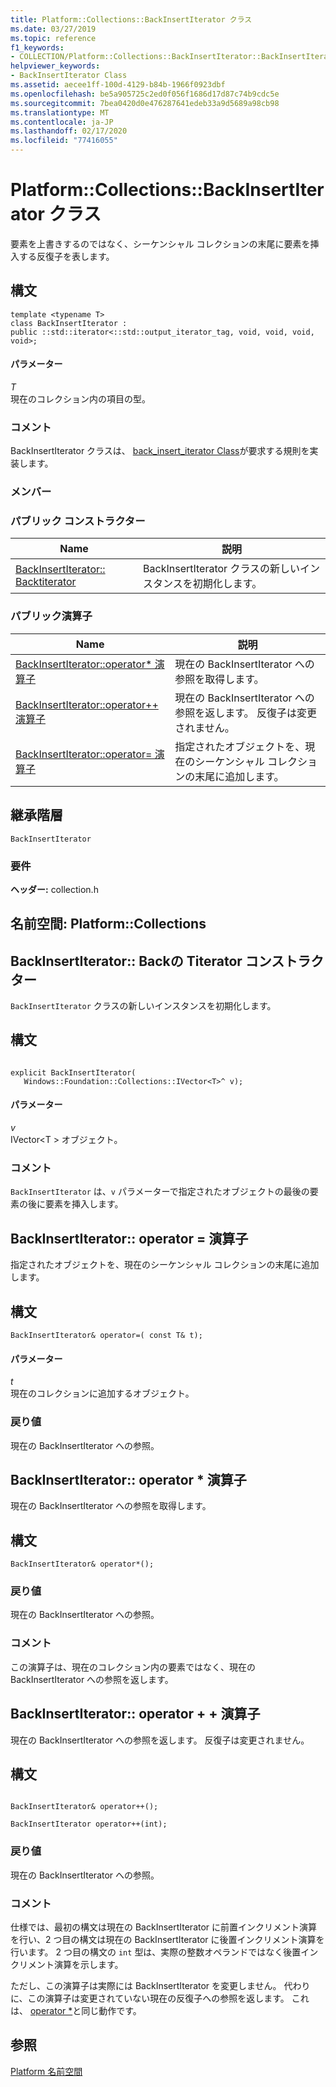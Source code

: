 ```yaml
---
title: Platform::Collections::BackInsertIterator クラス
ms.date: 03/27/2019
ms.topic: reference
f1_keywords:
- COLLECTION/Platform::Collections::BackInsertIterator::BackInsertIterator
helpviewer_keywords:
- BackInsertIterator Class
ms.assetid: aecee1ff-100d-4129-b84b-1966f0923dbf
ms.openlocfilehash: be5a905725c2ed0f056f1686d17d87c74b9cdc5e
ms.sourcegitcommit: 7bea0420d0e476287641edeb33a9d5689a98cb98
ms.translationtype: MT
ms.contentlocale: ja-JP
ms.lasthandoff: 02/17/2020
ms.locfileid: "77416055"
---
```

# <a name="platformcollectionsbackinsertiterator-class"></a>Platform::Collections::BackInsertIterator クラス

要素を上書きするのではなく、シーケンシャル コレクションの末尾に要素を挿入する反復子を表します。

## <a name="syntax"></a>構文

```
template <typename T>
class BackInsertIterator :
public ::std::iterator<::std::output_iterator_tag, void, void, void, void>;
```

#### <a name="parameters"></a>パラメーター

*T*<br/>
現在のコレクション内の項目の型。

### <a name="remarks"></a>コメント

BackInsertIterator クラスは、 [back_insert_iterator Class](../standard-library/back-insert-iterator-class.md)が要求する規則を実装します。

### <a name="members"></a>メンバー

### <a name="public-constructors"></a>パブリック コンストラクター

|Name|説明|
|----------|-----------------|
|[BackInsertIterator:: Backtiterator](#ctor)|BackInsertIterator クラスの新しいインスタンスを初期化します。|

### <a name="public-operators"></a>パブリック演算子

|Name|説明|
|----------|-----------------|
|[BackInsertIterator::operator* 演算子](#operator-dereference)|現在の BackInsertIterator への参照を取得します。|
|[BackInsertIterator::operator++ 演算子](#operator-increment)|現在の BackInsertIterator への参照を返します。 反復子は変更されません。|
|[BackInsertIterator::operator= 演算子](#operator-assign)|指定されたオブジェクトを、現在のシーケンシャル コレクションの末尾に追加します。|

## <a name="inheritance-hierarchy"></a>継承階層

`BackInsertIterator`

### <a name="requirements"></a>要件

**ヘッダー:** collection.h

<a name="namespace-platformcollections"></a>**名前空間:** Platform::Collections
---
## <a name="ctor"></a>BackInsertIterator:: Backの Titerator コンストラクター

`BackInsertIterator` クラスの新しいインスタンスを初期化します。

## <a name="syntax"></a>構文

```

explicit BackInsertIterator(
   Windows::Foundation::Collections::IVector<T>^ v);
```

#### <a name="parameters"></a>パラメーター

*v*<br/>
IVector\<T > オブジェクト。

### <a name="remarks"></a>コメント

`BackInsertIterator` は、`v` パラメーターで指定されたオブジェクトの最後の要素の後に要素を挿入します。

## <a name="operator-assign"></a>BackInsertIterator:: operator = 演算子

指定されたオブジェクトを、現在のシーケンシャル コレクションの末尾に追加します。

## <a name="syntax"></a>構文

```
BackInsertIterator& operator=( const T& t);
```

#### <a name="parameters"></a>パラメーター

*t*<br/>
現在のコレクションに追加するオブジェクト。

### <a name="return-value"></a>戻り値

現在の BackInsertIterator への参照。

## <a name="operator-dereference"></a>BackInsertIterator:: operator * 演算子

現在の BackInsertIterator への参照を取得します。

## <a name="syntax"></a>構文

```
BackInsertIterator& operator*();
```

### <a name="return-value"></a>戻り値

現在の BackInsertIterator への参照。

### <a name="remarks"></a>コメント

この演算子は、現在のコレクション内の要素ではなく、現在の BackInsertIterator への参照を返します。

## <a name="operator-increment"></a>BackInsertIterator:: operator + + 演算子

現在の BackInsertIterator への参照を返します。 反復子は変更されません。

## <a name="syntax"></a>構文

```

BackInsertIterator& operator++();

BackInsertIterator operator++(int);
```

### <a name="return-value"></a>戻り値

現在の BackInsertIterator への参照。

### <a name="remarks"></a>コメント

仕様では、最初の構文は現在の BackInsertIterator に前置インクリメント演算を行い、2 つ目の構文は現在の BackInsertIterator に後置インクリメント演算を行います。 2 つ目の構文の `int` 型は、実際の整数オペランドではなく後置インクリメント演算を示します。

ただし、この演算子は実際には BackInsertIterator を変更しません。 代わりに、この演算子は変更されていない現在の反復子への参照を返します。 これは、 [operator *](#operator-dereference)と同じ動作です。

## <a name="see-also"></a>参照

[Platform 名前空間](platform-namespace-c-cx.md)
